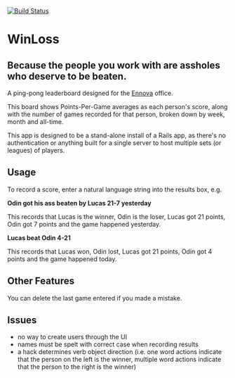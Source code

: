 [![Build Status](https://secure.travis-ci.org/ltw/winloss.png)](http://travis-ci.org/ltw/winloss)

# WinLoss
## Because the people you work with are assholes who deserve to be beaten.

A ping-pong leaderboard designed for the [Ennova](http://ennova.com.au) office.

This board shows Points-Per-Game averages as each person's score, along with the number of games recorded for that person, broken down by week, month and all-time.

This app is designed to be a stand-alone install of a Rails app, as there's no authentication or anything built for a single server to host multiple sets (or leagues) of players.

## Usage

To record a score, enter a natural language string into the results box, e.g.

**Odin got his ass beaten by Lucas 21-7 yesterday**

This records that Lucas is the winner, Odin is the loser, Lucas got 21 points, Odin got 7 points and the game happened yesterday.

**Lucas beat Odin 4-21**

This records that Lucas won, Odin lost, Lucas got 21 points, Odin got 4 points and the game happened today.

## Other Features

You can delete the last game entered if you made a mistake.

## Issues

- no way to create users through the UI
- names must be spelt with correct case when recording results
- a hack determines verb object direction (i.e. one word actions indicate that the person on the left is the winner, multiple word actions indicate that the person to the right is the winner)
